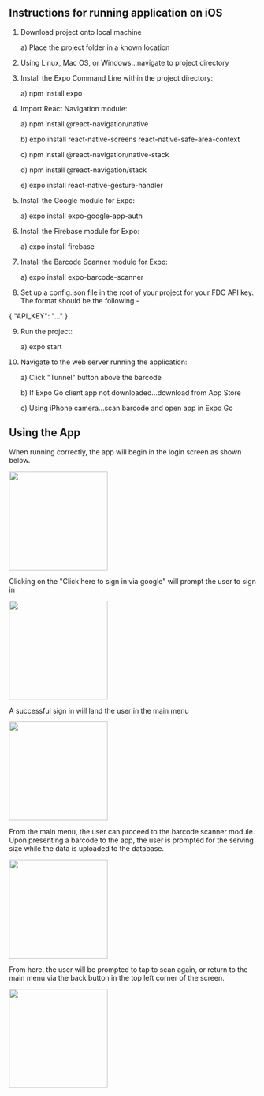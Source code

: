 ## Instructions for running application on iOS

1) Download project onto local machine
  
    a) Place the project folder in a known location 

2) Using Linux, Mac OS, or Windows...navigate to project directory

3) Install the Expo Command Line within the project directory:

    a) npm install expo
 
4) Import React Navigation module:
  
    a) npm install @react-navigation/native
    
    b) expo install react-native-screens react-native-safe-area-context
    
    c) npm install @react-navigation/native-stack
    
    d) npm install @react-navigation/stack
    
    e) expo install react-native-gesture-handler

5) Install the Google module for Expo:

    a) expo install expo-google-app-auth
    
6) Install the Firebase module for Expo:

    a) expo install firebase
    
7) Install the Barcode Scanner module for Expo:

    a) expo install expo-barcode-scanner

8) Set up a config.json file in the root of your project for your FDC API key. The format should be the following -
  
  {
    "API_KEY": "..."
  }
    
9) Run the project:

    a) expo start 
    
10) Navigate to the web server running the application:
    
    a) Click "Tunnel" button above the barcode 
    
    b) If Expo Go client app not downloaded...download from App Store
    
    c) Using iPhone camera...scan barcode and open app in Expo Go 



## Using the App

When running correctly, the app will begin in the login screen as shown below. 

<img src="https://user-images.githubusercontent.com/55998466/133652383-17f6cf8f-4c51-42ae-956a-f6488103120c.png" width="200">

Clicking on the "Click here to sign in via google" will prompt the user to sign in

<img src="https://user-images.githubusercontent.com/55998466/133652502-1e828065-cf42-49b2-9445-cf7acf1655cb.png" width="200">

A successful sign in will land the user in the main menu

<img src="https://user-images.githubusercontent.com/55998466/133652815-bbc42404-87dc-4493-979c-4f2302faef6e.png" width="200">

From the main menu, the user can proceed to the barcode scanner module. Upon presenting a barcode to the app, the user is prompted for the serving size while the data is uploaded to the database.

<img src="https://user-images.githubusercontent.com/55998466/133652860-0b1bee0b-cb0b-448b-bb5c-91ebfbb2b1fd.png" width="200">

From here, the user will be prompted to tap to scan again, or return to the main menu via the back button in the top left corner of the screen.

<img src="https://user-images.githubusercontent.com/55998466/133652985-f5b6cf3f-0152-40fd-9e51-ef7b589234c3.png" width="200">
